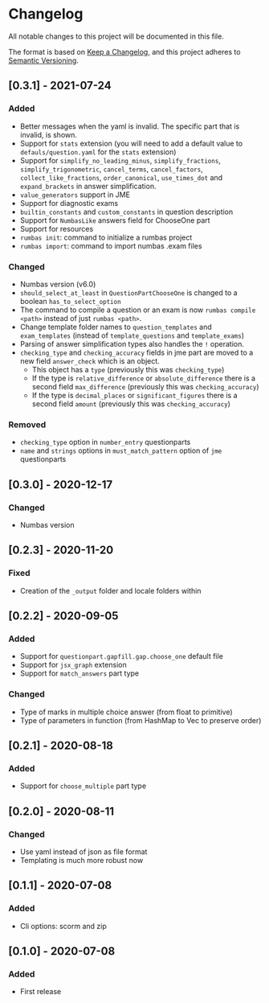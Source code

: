# Changelog

All notable changes to this project will be documented in this file.

The format is based on [Keep a Changelog](https://keepachangelog.com/en/1.0.0/),
and this project adheres to [Semantic Versioning](https://semver.org/spec/v2.0.0.html).

## [0.3.1] - 2021-07-24

### Added

- Better messages when the yaml is invalid. The specific part that is invalid, is shown.
- Support for `stats` extension (you will need to add a default value to `defauls/question.yaml` for the `stats` extension)
- Support for `simplify_no_leading_minus`, `simplify_fractions`, `simplify_trigonometric`, `cancel_terms`, `cancel_factors`, `collect_like_fractions`, `order_canonical`, `use_times_dot` and `expand_brackets` in answer simplification.
- `value_generators` support in JME
- Support for diagnostic exams
- `builtin_constants` and `custom_constants` in question description
- Support for `NumbasLike` answers field for ChooseOne part
- Support for resources
- `rumbas init`: command to initialize a rumbas project
- `rumbas import`: command to import numbas .exam files

### Changed

- Numbas version (v6.0)
- `should_select_at_least` in `QuestionPartChooseOne` is changed to a boolean `has_to_select_option`
- The command to compile a question or an exam is now `rumbas compile <path>` instead of just `rumbas <path>`.
- Change template folder names to `question_templates` and `exam_templates` (instead of `template_questions` and `template_exams`)
- Parsing of answer simplification types also handles the `!` operation.
- `checking_type` and `checking_accuracy` fields in jme part are moved to a new field `answer_check` which is an object.
  - This object has a `type` (previously this was `checking_type`)
  - If the type is `relative_difference` or `absolute_difference` there is a second field `max_difference` (previously this was `checking_accuracy`)
  - If the type is `decimal_places` or `significant_figures` there is a second field `amount` (previously this was `checking_accuracy`)
### Removed

- `checking_type` option in `number_entry` questionparts
- `name` and `strings` options in `must_match_pattern` option of `jme` questionparts

## [0.3.0] - 2020-12-17

### Changed

- Numbas version

## [0.2.3] - 2020-11-20

### Fixed

- Creation of the `_output` folder and locale folders within

## [0.2.2] - 2020-09-05

### Added

- Support for `questionpart.gapfill.gap.choose_one` default file
- Support for `jsx_graph` extension
- Support for `match_answers` part type

### Changed

- Type of marks in multiple choice answer (from float to primitive)
- Type of parameters in function (from HashMap to Vec to preserve order)

## [0.2.1] - 2020-08-18

### Added

- Support for `choose_multiple` part type

## [0.2.0] - 2020-08-11

### Changed

- Use yaml instead of json as file format
- Templating is much more robust now

## [0.1.1] - 2020-07-08

### Added

- Cli options: scorm and zip

## [0.1.0] - 2020-07-08

### Added

- First release
